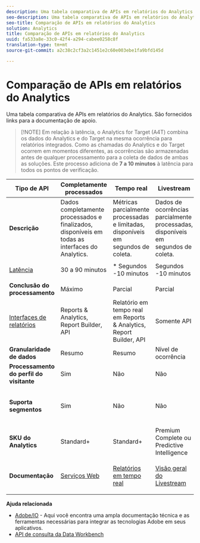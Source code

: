 ```yaml
---
description: Uma tabela comparativa de APIs em relatórios do Analytics. São fornecidos links para a documentação de apoio.
seo-description: Uma tabela comparativa de APIs em relatórios do Analytics. São fornecidos links para a documentação de apoio.
seo-title: Comparação de APIs em relatórios do Analytics
solution: Analytics
title: Comparação de APIs em relatórios do Analytics
uuid: fa533a8e-33c0-42f4-a294-cabee0258c8f
translation-type: tm+mt
source-git-commit: a2c38c2cf3a2c1451e2c60e003ebe1fa9bfd145d

---
```



# Comparação de APIs em relatórios do Analytics

Uma tabela comparativa de APIs em relatórios do Analytics. São fornecidos links para a documentação de apoio.

> [!NOTE] Em relação à latência, o Analytics for Target (A4T) combina os dados do Analytics e do Target na mesma ocorrência para relatórios integrados. Como as chamadas do Analytics e do Target ocorrem em momentos diferentes, as ocorrências são armazenadas antes de qualquer processamento para a coleta de dados de ambas as soluções. Este processo adiciona de **7 a 10 minutos** à latência para todos os pontos de verificação.

<table id="table_7AF4FD678D494063ADF459B3CBC3EF3F"> 
 <thead> 
  <tr> 
   <th colname="col1" class="entry"> Tipo de API </th> 
   <th colname="col2" class="entry"> Completamente processados </th> 
   <th colname="col3" class="entry"> Tempo real </th> 
   <th colname="col4" class="entry"> Livestream </th> 
   <th colname="col5" class="entry"> Data Warehouse </th> 
  </tr> 
 </thead>
 <tbody> 
  <tr> 
   <td colname="col1"> <b>Descrição</b> </td> 
   <td colname="col2"> Dados completamente processados e finalizados, disponíveis em todas as interfaces do Analytics. </td> 
   <td colname="col3"> Métricas parcialmente processadas e limitadas, disponíveis em segundos de coleta. </td> 
   <td colname="col4"> Dados de ocorrências parcialmente processadas, disponíveis em segundos de coleta. </td> 
   <td colname="col5"> Dados completamente processados e finalizados, usados para extrair grandes exportações de dados. </td> 
  </tr> 
  <tr> 
   <td colname="col1"> <p><a href="https://marketing.adobe.com/resources/help/en_US/analytics/whitepapers/analytics-data-availability.pdf" format="https" scope="external"> Latência</a> </p> </td> 
   <td colname="col2"> 30 a 90 minutos </td> 
   <td colname="col3"> * Segundos -10 minutos </td> 
   <td colname="col4"> Segundos -10 minutos </td> 
   <td colname="col5"> 90 minutos + </td> 
  </tr> 
  <tr> 
   <td colname="col1"> <b>Conclusão do processamento</b> </td> 
   <td colname="col2"> Máximo </td> 
   <td colname="col3"> Parcial </td> 
   <td colname="col4"> Parcial </td> 
   <td colname="col5"> Máximo </td> 
  </tr> 
  <tr> 
   <td colname="col1"> <a href="https://marketing.adobe.com/resources/help/en_US/reference/" format="https" scope="external"> Interfaces de relatórios</a> </td> 
   <td colname="col2"> Reports &amp; Analytics, Report Builder, API </td> 
   <td colname="col3"> Relatório em tempo real em Reports &amp; Analytics, Report Builder, API </td> 
   <td colname="col4"> Somente API </td> 
   <td colname="col5"> Data Warehouse e API </td> 
  </tr> 
  <tr> 
   <td colname="col1"> <b>Granularidade de dados</b> </td> 
   <td colname="col2"> Resumo </td> 
   <td colname="col3"> Resumo </td> 
   <td colname="col4"> Nível de ocorrência </td> 
   <td colname="col5"> Resumo </td> 
  </tr> 
  <tr> 
   <td colname="col1"> <b>Processamento do perfil do visitante</b> </td> 
   <td colname="col2"> Sim </td> 
   <td colname="col3"> Não </td> 
   <td colname="col4"> Não </td> 
   <td colname="col5"> Sim </td> 
  </tr> 
  <tr> 
   <td colname="col1"> <b>Suporta segmentos</b> </td> 
   <td colname="col2"> Sim </td> 
   <td colname="col3"> Não </td> 
   <td colname="col4"> Não </td> 
   <td colname="col5"> Sim (mas somente se compatíveis com o Data Warehouse) </td> 
  </tr> 
  <tr> 
   <td colname="col1"> <b>SKU do Analytics</b> </td> 
   <td colname="col2"> Standard+ </td> 
   <td colname="col3"> Standard+ </td> 
   <td colname="col4"> Premium Complete ou Predictive Intelligence </td> 
   <td colname="col5"> Standard+ </td> 
  </tr> 
  <tr> 
   <td colname="col1"> <b>Documentação</b> </td> 
   <td colname="col2"> <p> <a href="https://marketing.adobe.com/developer/documentation/analytics-reporting-1-4/get-started%E2%80%8B" format="https" scope="external"> Serviços Web</a> </p> </td> 
   <td colname="col3"> <p> <a href="https://marketing.adobe.com/developer/documentation/analytics-reporting-1-4/real-time" format="https" scope="external"> Relatórios em tempo real</a> </p> </td> 
   <td colname="col4"> <p> <a href="https://marketing.adobe.com/developer/documentation/analytics-live-stream/overview-1%E2%80%8B" format="https" scope="external"> Visão geral do Livestream</a> </p> </td> 
   <td colname="col5"> <p><a href="https://marketing.adobe.com/resources/help/en_US/reference/data_warehouse.html" format="https" scope="external"> Data Warehouse</a> </p> </td> 
  </tr> 
 </tbody> 
</table>

**Ajuda relacionada**

* [Adobe/IO](https://www.adobe.io/) - Aqui você encontra uma ampla documentação técnica e as ferramentas necessárias para integrar as tecnologias Adobe em seus aplicativos.
* [API de consulta da Data Workbench](https://marketing.adobe.com/developer/documentation/data-workbench-query-api/c-ins-qry-api)

